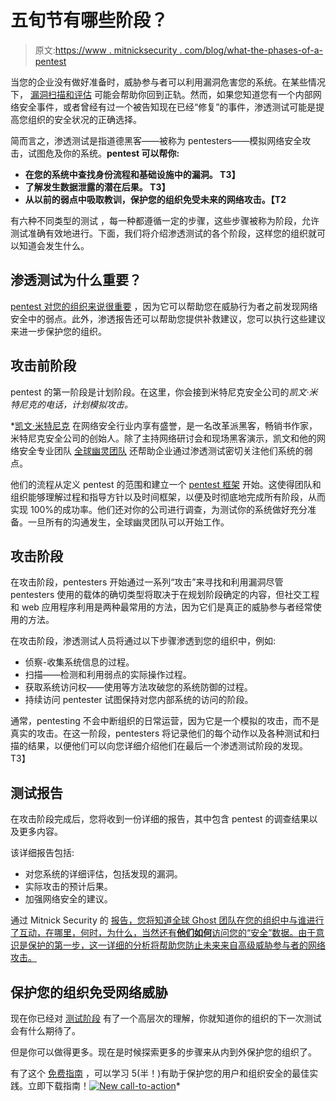 # 五旬节有哪些阶段？

> 原文:[https://www . mitnicksecurity . com/blog/what-the-phases-of-a-pentest](https://www.mitnicksecurity.com/blog/what-are-the-phases-of-a-pentest)

当您的企业没有做好准备时，威胁参与者可以利用漏洞危害您的系统。在某些情况下， [漏洞扫描和评估](/blog/penetration-testing-vs-vulnerability-assessments) 可能会帮助你回到正轨。然而，如果您知道您有一个内部网络安全事件，或者曾经有过一个被告知现在已经“修复”的事件，渗透测试可能是提高您组织的安全状况的正确选择。

简而言之，渗透测试是指道德黑客——被称为 pentesters——模拟网络安全攻击，试图危及你的系统。**pentest 可以帮你:**

*   **在您的系统中查找身份流程和基础设施中的漏洞。
    T3】**
*   **了解发生数据泄露的潜在后果。
    T3】**
*   **从以前的弱点中吸取教训，保护您的组织免受未来的网络攻击。【T2** 

有六种不同类型的测试 ，每一种都遵循一定的步骤，这些步骤被称为阶段，允许测试准确有效地进行。下面，我们将介绍渗透测试的各个阶段，这样您的组织就可以知道会发生什么。

## 渗透测试为什么重要？

[pentest 对您的组织来说很重要](/blog/5-questions-to-ask-before-conducting-a-pentest) ，因为它可以帮助您在威胁行为者之前发现网络安全中的弱点。此外，渗透报告还可以帮助您提供补救建议，您可以执行这些建议来进一步保护您的组织。

## 攻击前阶段

pentest 的第一阶段是计划阶段。在这里，你会接到米特尼克安全公司的*凯文·米特尼克的电话，计划模拟攻击。*

 *[凯文·米特尼克](/in-the-news/inside-the-mind-of-a-hacker-kevin-mitnick) 在网络安全行业内享有盛誉，是一名改革派黑客，畅销书作家，米特尼克安全公司的创始人。除了主持网络研讨会和现场黑客演示，凯文和他的网络安全专业团队 [全球幽灵团队](/global-ghost-team) 还帮助企业通过渗透测试密切关注他们系统的弱点。

他们的流程从定义 pentest 的范围和建立一个 [pentest 框架](/blog/defining-the-framework-for-a-successful-pentest-attack) 开始。这使得团队和组织能够理解过程和指导方针以及时间框架，以便及时彻底地完成所有阶段，从而实现 100%的成功率。他们还对你的公司进行调查，为测试你的系统做好充分准备。一旦所有的沟通发生，全球幽灵团队可以开始工作。

## 攻击阶段

在攻击阶段，pentesters 开始通过一系列“攻击”来寻找和利用漏洞尽管 pentesters 使用的载体的确切类型将取决于在规划阶段确定的内容，但社交工程和 web 应用程序利用是两种最常用的方法，因为它们是真正的威胁参与者经常使用的方法。

在攻击阶段，渗透测试人员将通过以下步骤渗透到您的组织中，例如:

*   侦察-收集系统信息的过程。
*   扫描——检测和利用弱点的实际操作过程。
*   获取系统访问权——使用[](/blog/how-social-engineering-can-affect-an-organization)等方法攻破您的系统防御的过程。
*   持续访问 pentester 试图保持对您内部系统的访问的阶段。

通常，pentesting 不会中断组织的日常运营，因为它是一个模拟的攻击，而不是真实的攻击。在这一阶段，pentesters 将记录他们的每个动作以及各种测试和扫描的结果，以便他们可以向您详细介绍他们在最后一个渗透测试阶段的发现。
T3】

## 测试报告

在攻击阶段完成后，您将收到一份详细的报告，其中包含 pentest 的调查结果以及更多内容。

该详细报告包括:

*   对您系统的详细评估，包括发现的漏洞。
*   实际攻击的预计后果。
*   加强网络安全的建议。

通过 Mitnick Security 的 [报告，您将知道全球 Ghost 团队在您的组织中与谁进行了互动，在哪里，何时，为什么，当然还有**他们如何**访问您的“安全”数据。由于意识是保护的第一步，这一详细的分析将帮助您防止未来来自高级威胁参与者的网络攻击。](/blog/prioritize-pentesting-report-remediation-recommendations) 

## 保护您的组织免受网络威胁

现在你已经对 [测试阶段](/penetration-testing) 有了一个高层次的理解，你就知道你的组织的下一次测试会有什么期待了。

但是你可以做得更多。现在是时候探索更多的步骤来从内到外保护您的组织了。

有了这个 [免费指南](/lp-easy-steps-to-avoid-cyber-threats) ，可以学习 5(半！)有助于保护您的用户和组织安全的最佳实践。立即下载指南！[![New call-to-action](../Images/95ee2efaa0b0e1050f47338da41f7869.png)](https://cta-redirect.hubspot.com/cta/redirect/3875471/7f9b1de1-cf7c-4700-8892-cdf9402b32cf)*